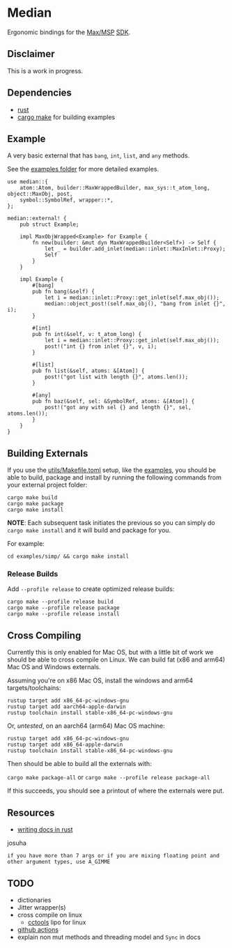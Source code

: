 # Median

Ergonomic bindings for the [Max/MSP](https://cycling74.com/) [SDK](https://github.com/Cycling74/max-sdk).

## Disclaimer

This is a work in progress.

## Dependencies

* [rust](https://rustup.rs/)
* [cargo make](https://github.com/sagiegurari/cargo-make) for building examples

## Example

A very basic external that has `bang`, `int`, `list`, and `any` methods.

See the [examples folder](examples/README.md) for more detailed examples.

```rust,no_run
use median::{
    atom::Atom, builder::MaxWrappedBuilder, max_sys::t_atom_long, object::MaxObj, post,
    symbol::SymbolRef, wrapper::*,
};

median::external! {
    pub struct Example;

    impl MaxObjWrapped<Example> for Example {
        fn new(builder: &mut dyn MaxWrappedBuilder<Self>) -> Self {
            let _ = builder.add_inlet(median::inlet::MaxInlet::Proxy);
            Self
        }
    }

    impl Example {
        #[bang]
        pub fn bang(&self) {
            let i = median::inlet::Proxy::get_inlet(self.max_obj());
            median::object_post!(self.max_obj(), "bang from inlet {}", i);
        }

        #[int]
        pub fn int(&self, v: t_atom_long) {
            let i = median::inlet::Proxy::get_inlet(self.max_obj());
            post!("int {} from inlet {}", v, i);
        }

        #[list]
        pub fn list(&self, atoms: &[Atom]) {
            post!("got list with length {}", atoms.len());
        }

        #[any]
        pub fn baz(&self, sel: &SymbolRef, atoms: &[Atom]) {
            post!("got any with sel {} and length {}", sel, atoms.len());
        }
    }
}
```

## Building Externals

If you use the [utils/Makefile.toml](utils/Makefile.toml) setup, like the
[examples](examples/README.md), you should be able to build, package and
install by running the following commands from your external project folder:

```
cargo make build
cargo make package
cargo make install
```

**NOTE**: Each subsequent task initiates the previous so you can simply do `cargo make install` and it will build and package for you.

For example:

```shell
cd examples/simp/ && cargo make install
```

### Release Builds

Add `--profile release` to create optimized release builds:

```
cargo make --profile release build
cargo make --profile release package 
cargo make --profile release install 
```

## Cross Compiling

Currently this is only enabled for Mac OS, but with a little bit of work we should be able to cross compile on Linux.
We can build fat (x86 and arm64) Mac OS and Windows externals.

Assuming you're on x86 Mac OS, install the windows and arm64 targets/toolchains:

```
rustup target add x86_64-pc-windows-gnu
rustup target add aarch64-apple-darwin
rustup toolchain install stable-x86_64-pc-windows-gnu
```

Or, *untested*, on an aarch64 (arm64) Mac OS machine:

```
rustup target add x86_64-pc-windows-gnu
rustup target add x86_64-apple-darwin
rustup toolchain install stable-x86_64-pc-windows-gnu
```

Then should be able to build all the externals with:

`cargo make package-all` or `cargo make --profile release package-all`

If this succeeds, you should see a printout of where the externals were put.


## Resources

* [writing docs in rust](https://doc.rust-lang.org/rustdoc/how-to-write-documentation.html)

josuha
```
if you have more than 7 args or if you are mixing floating point and other argument types, use A_GIMME
```

## TODO

* dictionaries
* Jitter wrapper(s)
* cross compile on linux
  * [cctools](https://github.com/tpoechtrager/cctools-port) lipo for linux
* [github actions](https://github.com/features/actions)
* explain non mut methods and threading model and `Sync` in docs
